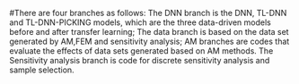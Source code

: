 #There are four branches as follows: The DNN branch is the DNN, TL-DNN and TL-DNN-PICKING models, which are the three data-driven models before and after transfer learning; The data branch is based on the data set generated by AM,FEM and sensitivity analysis; AM branches are codes that evaluate the effects of data sets generated based on AM methods. The Sensitivity analysis branch is code for discrete sensitivity analysis and sample selection.
